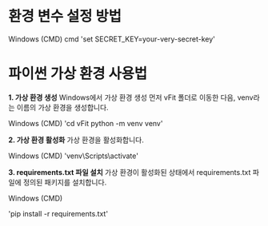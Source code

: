 # 환경 변수 설정 방법

Windows (CMD)
cmd
'set SECRET_KEY=your-very-secret-key'

# 파이썬 가상 환경 사용법

**1. 가상 환경 생성**
Windows에서 가상 환경 생성
먼저 vFit 폴더로 이동한 다음, venv라는 이름의 가상 환경을 생성합니다. 

Windows (CMD)
'cd vFit
python -m venv venv'

**2. 가상 환경 활성화**
가상 환경을 활성화합니다.

Windows (CMD)
'venv\Scripts\activate'

**3. requirements.txt 파일 설치**
가상 환경이 활성화된 상태에서 requirements.txt 파일에 정의된 패키지를 설치합니다.

Windows (CMD)

'pip install -r requirements.txt'